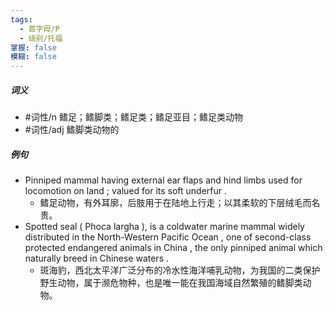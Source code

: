 ```yaml
---
tags:
  - 首字母/P
  - 级别/托福
掌握: false
模糊: false
---
```

##### 词义
- #词性/n  鳍足；鳍脚类；鳍足类；鳍足亚目；鳍足类动物
- #词性/adj 鳍脚类动物的
##### 例句
- Pinniped mammal having external ear flaps and hind limbs used for locomotion on land ; valued for its soft underfur .
	- 鳍足动物，有外耳廓，后肢用于在陆地上行走；以其柔软的下层绒毛而名贵。
- Spotted seal ( Phoca largha ), is a coldwater marine mammal widely distributed in the North-Western Pacific Ocean , one of second-class protected endangered animals in China , the only pinniped animal which naturally breed in Chinese waters .
	- 斑海豹，西北太平洋广泛分布的冷水性海洋哺乳动物，为我国的二类保护野生动物，属于濒危物种，也是唯一能在我国海域自然繁殖的鳍脚类动物。
